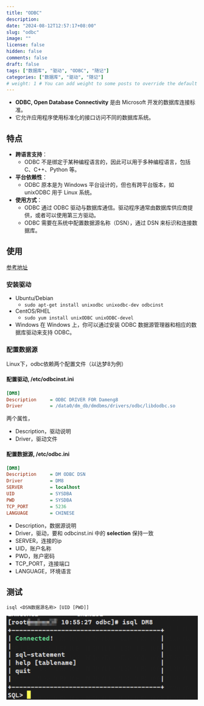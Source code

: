```yaml
---
title: "ODBC"
description:
date: "2024-08-12T12:57:17+08:00"
slug: "odbc"
image: ""
license: false
hidden: false
comments: false
draft: false
tags: ["数据库", "驱动", "ODBC", "随记"]
categories: ["数据库", "驱动", "随记"]
# weight: 1 # You can add weight to some posts to override the default sorting (date descending)
---
```

- **ODBC, Open Database Connectivity** 是由 Microsoft 开发的数据库连接标准。
- 它允许应用程序使用标准化的接口访问不同的数据库系统。

## 特点

- **跨语言支持**：
  - ODBC 不是绑定于某种编程语言的，因此可以用于多种编程语言，包括 C、C++、Python 等。
- **平台依赖性**：
  - ODBC 原本是为 Windows 平台设计的，但也有跨平台版本，如 unixODBC 用于 Linux 系统。
- **使用方式**：
  - ODBC 通过 ODBC 驱动与数据库通信。驱动程序通常由数据库供应商提供，或者可以使用第三方驱动。
  - ODBC 需要在系统中配置数据源名称（DSN），通过 DSN 来标识和连接数据库。

## 使用

[参考地址](https://www.easysoft.com/developer/interfaces/odbc/linux.html#getting_unixodbc)

### 安装驱动

- Ubuntu/Debian
  - `sudo apt-get install unixodbc unixodbc-dev odbcinst`
- CentOS/RHEL
  - `sudo yum install unixODBC unixODBC-devel`
- Windows
  在 Windows 上，你可以通过安装 ODBC 数据源管理器和相应的数据库驱动来支持 ODBC。

### 配置数据源

Linux下，odbc依赖两个配置文件（以达梦8为例）

#### 配置驱动, /etc/odbcinst.ini

```ini
[DM8]
Description     = ODBC DRIVER FOR Dameng8
Driver          = /data0/dm_db/dmdbms/drivers/odbc/libdodbc.so
```

两个属性，

- Description，驱动说明
- Driver，驱动文件

#### 配置数据源, /etc/odbc.ini

```ini
[DM8]
Description     = DM ODBC DSN
Driver          = DM8
SERVER          = localhost
UID             = SYSDBA
PWD             = SYSDBA
TCP_PORT        = 5236
LANGUAGE        = CHINESE
```

- Description，数据源说明
- Driver，驱动，要和 odbcinst.ini 中的 **selection** 保持一致
- SERVER，连接的ip
- UID，账户名称
- PWD，账户密码
- TCP_PORT，连接端口
- LANGUAGE，环境语言

## 测试

`isql <DSN数据源名称> [UID [PWD]]`

![isql](isql.png)
